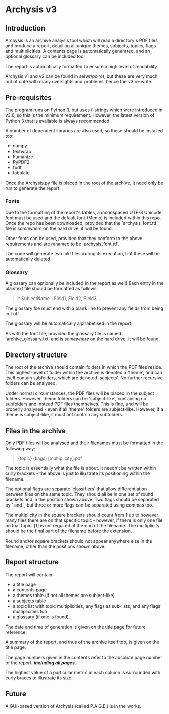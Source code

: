 # Archysis v3

## Introduction
Archysis is an archive analysis tool which will read a directory's PDF files and produce a report, detailing all unique themes, subjects, topics, flags and multiplicities. A contents page is automatically generated, and an optional glossary can be included too!

The report is automatically formatted to ensure a high level of readability.

Archysis v1 and v2 can be found in selwr/poirot, but these are very much out of date with many oversights and problems, hence the v3 re-write.

## Pre-requisites
The program runs on Python 3, but uses f-strings which were introduced in v3.6, so this is the minimum requirement. However, the latest version of Python 3 that is available is always recommended.

A number of dependent libraries are also used, so these should be installed too:
* numpy
* textwrap
* humanize
* PyPDF2
* fpdf
* tabulate

Once the Archysis.py file is placed in the root of the archive, it need only be run to generate the report.

### Fonts
Due to the formatting of the report's tables, a monospaced UTF-8 Unicode font must be used and the default font (Menlo) is included within this repo. Once the repo has been downloaded, provided that the 'archysis_font.ttf' file is _somewhere_ on the hard drive, it will be found.

Other fonts can be used, provided that they conform to the above requirements and are renamed to be 'archysis_font.ttf'.

The code will generate two .pkl files during its execution, but these will be automatically deleted.

### Glossary
A glossary can optionally be included in the report as well! Each entry in the plaintext file should be formatted as follows:

> \* SubjectName - Field1, Field2, Field3, ...

The glossary file must end with a blank line to prevent any fields from being cut off.

The glossary will be automatically alphabetised in the report.

As with the font file, provided the glossary file is named 'archive_glossary.txt' and is _somewhere_ on the hard drive, it will be found.


## Directory structure
The root of the archive should contain folders in which the PDF files reside. This highest-level of folder within the archive is denoted a 'theme', and can itself contain subfolders, which are denoted 'subjects'. No further recursive folders can be analysed.

Under normal circumstances, the PDF files will be placed in the subject folders. However, theme folders can be 'subject-like', containing no subfolders and instead PDF files themselves. This is fine, and will be properly analysed - even if all 'theme' folders are subject-like. However, if a theme is subject-like, it must not contain any subfolders.


## Files in the archive
Only PDF files will be analysed and their filenames must be formatted in the following way:
> {topic} (flags) [multiplicity].pdf

The topic is essentially what the file is about. It needn't be written within curly brackets - the above is just to illustrate its positioning within the filename.

The optional flags are separate 'classifiers' that allow differentiation between files on the same topic. They should all be in one set of round brackets and in the position shown above. Two flags should be separated by ' and ', but three or more flags can be separated using commas too.

The multiplicity in the square brackets should count from 1 up to however many files there are on that specific topic - however, if there is only one file on that topic, [1] is not required at the end of the filename. The multiplicity should be the final part of the filename before the extension.

Round and/or square brackets should not appear anywhere else in the filename, other than the positions shown above.


## Report structure
The report will contain:
* a title page
* a contents page
* a themes table (if not all themes are subject-like)
* a subjects table
* a topic list with topic multiplicities, any flags as sub-lists, and any flags' multiplicities too
* a glossary (if one is found).

The date and time of generation is given on the title page for future reference.

A summary of the report, and thus of the archive itself too, is given on the title page.

The page numbers given in the contents refer to the absolute page number of the report, ***including all pages***.

The highest value of a particular metric in each column is surrounded with curly braces to illustrate its size.


## Future
A GUI-based version of Archysis (called P.A.G.E.) is in the works.